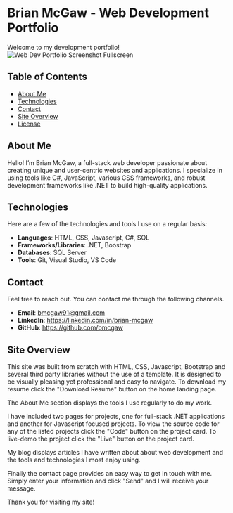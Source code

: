 # Brian McGaw - Web Development Portfolio

Welcome to my development portfolio!
![Web Dev Portfolio Screenshot Fullscreen](images/homepage.png)

## Table of Contents

- [About Me](#about-me)
- [Technologies](#technologies)
- [Contact](#contact)
- [Site Overview](#getting-started)
- [License](#license)

## About Me

Hello! I’m Brian McGaw, a full-stack web developer passionate about creating unique and user-centric websites and applications. I specialize in using tools like C#, JavaScript, various CSS frameworks, and robust development frameworks like .NET to build high-quality applications.

## Technologies

Here are a few of the technologies and tools I use on a regular basis:

- **Languages**: HTML, CSS, Javascript, C#, SQL
- **Frameworks/Libraries**: .NET, Boostrap
- **Databases**: SQL Server
- **Tools**: Git, Visual Studio, VS Code

## Contact

Feel free to reach out. You can contact me through the following channels.

- **Email**: bmcgaw91@gmail.com
- **LinkedIn**: https://linkedin.com/in/brian-mcgaw
- **GitHub**: https://github.com/bmcgaw

## Site Overview

This site was built from scratch with HTML, CSS, Javascript, Bootstrap and several third party libraries without the use of a template. It is designed to be visually pleasing yet professional and easy to navigate. To download my resume click the "Download Resume" button on the home landing page.

The About Me section displays the tools I use regularly to do my work.

I have included two pages for projects, one for full-stack .NET applications and another for Javascript focused projects. To view the source code for any of the listed projects click the "Code" button on the project card. To live-demo the project click the "Live" button on the project card.

My blog displays articles I have written about about web development and the tools and technologies I most enjoy using.

Finally the contact page provides an easy way to get in touch with me. Simply enter your information and click "Send" and I will receive your message.

Thank you for visiting my site!

